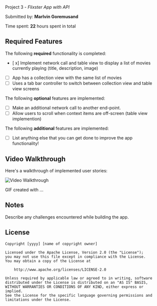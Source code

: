 

 Project 3 - *Flixster App with API*

Submitted by: **Marlvin Goremusand**

Time spent: **22** hours spent in total

## Required Features

The following **required** functionality is completed:

- [ x] Implement network call and table view to display a list of movies currently playing (title, description, image)
- [ ] App has a collection view with the same list of movies
- [ ] Uses a tab bar controller to switch between collection view and table view screens
 
The following **optional** features are implemented:

- [ ] Make an additional network call to another end-point.	
- [ ] Allow users to scroll when context items are off-screen (table view implemention)

The following **additional** features are implemented:

- [ ] List anything else that you can get done to improve the app functionality!

## Video Walkthrough

Here's a walkthrough of implemented user stories:

<img src='http://i.imgur.com/link/to/your/gif/file.gif' title='Video Walkthrough' width='' alt='Video Walkthrough' />

<!-- Replace this with whatever GIF tool you used! -->
GIF created with ...  
<!-- Recommended tools:
[Kap](https://getkap.co/) for macOS
[ScreenToGif](https://www.screentogif.com/) for Windows
[peek](https://github.com/phw/peek) for Linux. -->

## Notes

Describe any challenges encountered while building the app.

## License

    Copyright [yyyy] [name of copyright owner]

    Licensed under the Apache License, Version 2.0 (the "License");
    you may not use this file except in compliance with the License.
    You may obtain a copy of the License at

        http://www.apache.org/licenses/LICENSE-2.0

    Unless required by applicable law or agreed to in writing, software
    distributed under the License is distributed on an "AS IS" BASIS,
    WITHOUT WARRANTIES OR CONDITIONS OF ANY KIND, either express or implied.
    See the License for the specific language governing permissions and
    limitations under the License.
